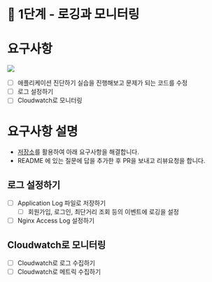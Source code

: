 # 🚀 1단계 - 로깅과 모니터링

# 요구사항

<img src=https://nextstep-storage.s3.ap-northeast-2.amazonaws.com/06dd4e9b052743d3b5e7f17c80654d64>

- [ ] 애플리케이션 진단하기 실습을 진행해보고 문제가 되는 코드를 수정
- [ ] 로그 설정하기
- [ ] Cloudwatch로 모니터링

# 요구사항 설명

- [저장소](https://github.com/next-step/infra-subway-monitoring)를 활용하여 아래 요구사항을 해결합니다.
- README 에 있는 질문에 답을 추가한 후 PR을 보내고 리뷰요청을 합니다.

## 로그 설정하기

- [ ] Application Log 파일로 저장하기
    - [ ] 회원가입, 로그인, 최단거리 조회 등의 이벤트에 로깅을 설정
- [ ] Nginx Access Log 설정하기

## Cloudwatch로 모니터링

- [ ] Cloudwatch로 로그 수집하기
- [ ] Cloudwatch로 메트릭 수집하기